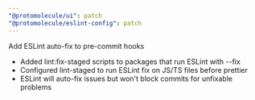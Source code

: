 ```yaml
---
"@protomolecule/ui": patch
"@protomolecule/eslint-config": patch
---
```


Add ESLint auto-fix to pre-commit hooks

- Added lint:fix-staged scripts to packages that run ESLint with --fix
- Configured lint-staged to run ESLint fix on JS/TS files before prettier
- ESLint will auto-fix issues but won't block commits for unfixable problems
